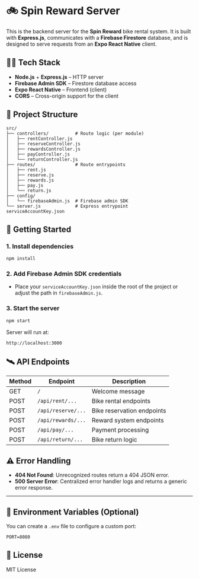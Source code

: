# 🚲 Spin Reward Server

This is the backend server for the **Spin Reward** bike rental system. It is built with **Express.js**, communicates with a **Firebase Firestore** database, and is designed to serve requests from an **Expo React Native** client.

## 👨‍💻 Tech Stack

- **Node.js** + **Express.js** – HTTP server
- **Firebase Admin SDK** – Firestore database access
- **Expo React Native** – Frontend (client)
- **CORS** – Cross-origin support for the client

## 📁 Project Structure

```
src/
├── controllers/          # Route logic (per module)
│   ├── rentController.js
│   ├── reserveController.js
│   ├── rewardsController.js
│   ├── payController.js
│   └── returnController.js
├── routes/               # Route entrypoints
│   ├── rent.js
│   ├── reserve.js
│   ├── rewards.js
│   ├── pay.js
│   └── return.js
├── config/
│   └── firebaseAdmin.js  # Firebase admin SDK
└── server.js             # Express entrypoint
serviceAccountKey.json
```

## 🚀 Getting Started

### 1. Install dependencies

```bash
npm install
```

### 2. Add Firebase Admin SDK credentials

- Place your `serviceAccountKey.json` inside the root of the project or adjust the path in `firebaseAdmin.js`.

### 3. Start the server

```bash
npm start
```

Server will run at:

```
http://localhost:3000
```

## 🛰️ API Endpoints

| Method | Endpoint           | Description                |
| ------ | ------------------ | -------------------------- |
| GET    | `/`                | Welcome message            |
| POST   | `/api/rent/...`    | Bike rental endpoints      |
| POST   | `/api/reserve/...` | Bike reservation endpoints |
| POST   | `/api/rewards/...` | Reward system endpoints    |
| POST   | `/api/pay/...`     | Payment processing         |
| POST   | `/api/return/...`  | Bike return logic          |

## ⚠️ Error Handling

- **404 Not Found**: Unrecognized routes return a 404 JSON error.
- **500 Server Error**: Centralized error handler logs and returns a generic error response.

---

## 🧭 Environment Variables (Optional)

You can create a `.env` file to configure a custom port:

```
PORT=8080
```

## 📄 License

MIT License
